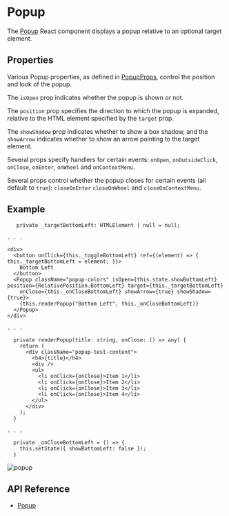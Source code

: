 # Popup

The [Popup]($ui-core-react) React component displays a popup relative to an optional target element.

## Properties

Various Popup properties, as defined in [PopupProps]($ui-core-react), control the position and look of the popup.

The `isOpen` prop indicates whether the popup is shown or not.

The `position` prop specifies the direction to which the popup is expanded, relative to the HTML element specified by the `target` prop.

The `showShadow` prop indicates whether to show a box shadow, and the `showArrow` indicates whether to show an arrow pointing to the target element.

Several props specify handlers for certain events:
`onOpen`,
`onOutsideClick`,
`onClose`,
`onEnter`,
`onWheel` and
`onContextMenu`.

Several props control whether the popup closes for certain events (all default to `true`):
`closeOnEnter`
`closeOnWheel` and
`closeOnContextMenu`.

## Example

```tsx
   private _targetBottomLeft: HTMLElement | null = null;

. . .

<div>
  <button onClick={this._toggleBottomLeft} ref={(element) => { this._targetBottomLeft = element; }}>
    Bottom Left
  </button>
  <Popup className="popup-colors" isOpen={this.state.showBottomLeft} position={RelativePosition.BottomLeft} target={this._targetBottomLeft}
    onClose={this._onCloseBottomLeft} showArrow={true} showShadow={true}>
    {this.renderPopup("Bottom Left", this._onCloseBottomLeft)}
  </Popup>
</div>

. . .

  private renderPopup(title: string, onClose: () => any) {
    return (
      <div className="popup-test-content">
        <h4>{title}</h4>
        <div />
        <ul>
          <li onClick={onClose}>Item 1</li>
          <li onClick={onClose}>Item 2</li>
          <li onClick={onClose}>Item 3</li>
          <li onClick={onClose}>Item 4</li>
        </ul>
      </div>
    );
  }

. . .

  private _onCloseBottomLeft = () => {
    this.setState({ showBottomLeft: false });
  }

```

![popup](./images/Popup.png "Popup")

## API Reference

- [Popup]($ui-core-react:Popup)
